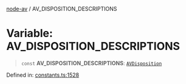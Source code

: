 [node-av](../globals.md) / AV\_DISPOSITION\_DESCRIPTIONS

# Variable: AV\_DISPOSITION\_DESCRIPTIONS

> `const` **AV\_DISPOSITION\_DESCRIPTIONS**: [`AVDisposition`](../type-aliases/AVDisposition.md)

Defined in: [constants.ts:1528](https://github.com/seydx/av/blob/f8631fc881b394300b1479f511d55cf1c370a87f/src/constants/constants.ts#L1528)
